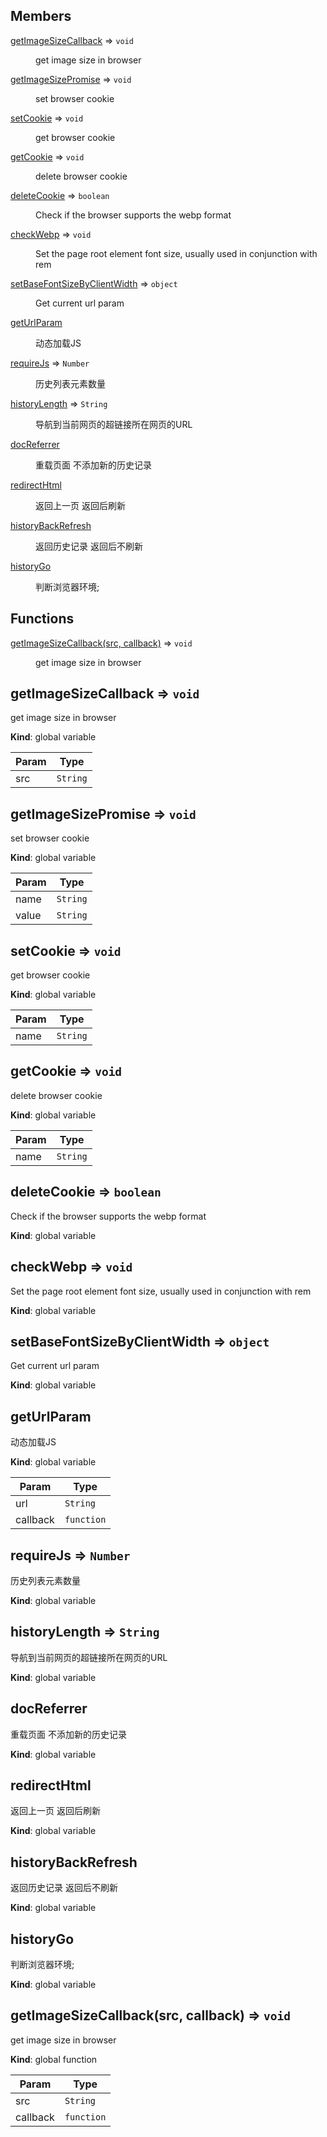 ## Members

<dl>
<dt><a href="#getImageSizeCallback">getImageSizeCallback</a> ⇒ <code>void</code></dt>
<dd><p>get image size in browser</p></dd>
<dt><a href="#getImageSizePromise">getImageSizePromise</a> ⇒ <code>void</code></dt>
<dd><p>set browser cookie</p></dd>
<dt><a href="#setCookie">setCookie</a> ⇒ <code>void</code></dt>
<dd><p>get browser cookie</p></dd>
<dt><a href="#getCookie">getCookie</a> ⇒ <code>void</code></dt>
<dd><p>delete browser cookie</p></dd>
<dt><a href="#deleteCookie">deleteCookie</a> ⇒ <code>boolean</code></dt>
<dd><p>Check if the browser supports the webp format</p></dd>
<dt><a href="#checkWebp">checkWebp</a> ⇒ <code>void</code></dt>
<dd><p>Set the page root element font size,
usually used in conjunction with rem</p></dd>
<dt><a href="#setBaseFontSizeByClientWidth">setBaseFontSizeByClientWidth</a> ⇒ <code>object</code></dt>
<dd><p>Get current url param</p></dd>
<dt><a href="#getUrlParam">getUrlParam</a></dt>
<dd><p>动态加载JS</p></dd>
<dt><a href="#requireJs">requireJs</a> ⇒ <code>Number</code></dt>
<dd><p>历史列表元素数量</p></dd>
<dt><a href="#historyLength">historyLength</a> ⇒ <code>String</code></dt>
<dd><p>导航到当前网页的超链接所在网页的URL</p></dd>
<dt><a href="#docReferrer">docReferrer</a></dt>
<dd><p>重载页面
不添加新的历史记录</p></dd>
<dt><a href="#redirectHtml">redirectHtml</a></dt>
<dd><p>返回上一页
返回后刷新</p></dd>
<dt><a href="#historyBackRefresh">historyBackRefresh</a></dt>
<dd><p>返回历史记录
返回后不刷新</p></dd>
<dt><a href="#historyGo">historyGo</a></dt>
<dd><p>判断浏览器环境;</p></dd>
</dl>

## Functions

<dl>
<dt><a href="#getImageSizeCallback">getImageSizeCallback(src, callback)</a> ⇒ <code>void</code></dt>
<dd><p>get image size in browser</p></dd>
</dl>

<a name="getImageSizeCallback"></a>

## getImageSizeCallback ⇒ <code>void</code>
<p>get image size in browser</p>

**Kind**: global variable  

| Param | Type |
| --- | --- |
| src | <code>String</code> | 

<a name="getImageSizePromise"></a>

## getImageSizePromise ⇒ <code>void</code>
<p>set browser cookie</p>

**Kind**: global variable  

| Param | Type |
| --- | --- |
| name | <code>String</code> | 
| value | <code>String</code> | 

<a name="setCookie"></a>

## setCookie ⇒ <code>void</code>
<p>get browser cookie</p>

**Kind**: global variable  

| Param | Type |
| --- | --- |
| name | <code>String</code> | 

<a name="getCookie"></a>

## getCookie ⇒ <code>void</code>
<p>delete browser cookie</p>

**Kind**: global variable  

| Param | Type |
| --- | --- |
| name | <code>String</code> | 

<a name="deleteCookie"></a>

## deleteCookie ⇒ <code>boolean</code>
<p>Check if the browser supports the webp format</p>

**Kind**: global variable  
<a name="checkWebp"></a>

## checkWebp ⇒ <code>void</code>
<p>Set the page root element font size,
usually used in conjunction with rem</p>

**Kind**: global variable  
<a name="setBaseFontSizeByClientWidth"></a>

## setBaseFontSizeByClientWidth ⇒ <code>object</code>
<p>Get current url param</p>

**Kind**: global variable  
<a name="getUrlParam"></a>

## getUrlParam
<p>动态加载JS</p>

**Kind**: global variable  

| Param | Type |
| --- | --- |
| url | <code>String</code> | 
| callback | <code>function</code> | 

<a name="requireJs"></a>

## requireJs ⇒ <code>Number</code>
<p>历史列表元素数量</p>

**Kind**: global variable  
<a name="historyLength"></a>

## historyLength ⇒ <code>String</code>
<p>导航到当前网页的超链接所在网页的URL</p>

**Kind**: global variable  
<a name="docReferrer"></a>

## docReferrer
<p>重载页面
不添加新的历史记录</p>

**Kind**: global variable  
<a name="redirectHtml"></a>

## redirectHtml
<p>返回上一页
返回后刷新</p>

**Kind**: global variable  
<a name="historyBackRefresh"></a>

## historyBackRefresh
<p>返回历史记录
返回后不刷新</p>

**Kind**: global variable  
<a name="historyGo"></a>

## historyGo
<p>判断浏览器环境;</p>

**Kind**: global variable  
<a name="getImageSizeCallback"></a>

## getImageSizeCallback(src, callback) ⇒ <code>void</code>
<p>get image size in browser</p>

**Kind**: global function  

| Param | Type |
| --- | --- |
| src | <code>String</code> | 
| callback | <code>function</code> | 

